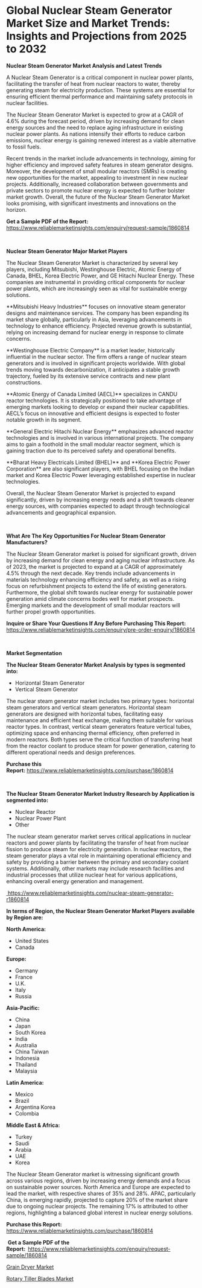 <p><h1>Global Nuclear Steam Generator Market Size and Market Trends: Insights and Projections from 2025 to 2032</h1></p><p><strong>Nuclear Steam Generator Market Analysis and Latest Trends</strong></p>
<p><p>A Nuclear Steam Generator is a critical component in nuclear power plants, facilitating the transfer of heat from nuclear reactors to water, thereby generating steam for electricity production. These systems are essential for ensuring efficient thermal performance and maintaining safety protocols in nuclear facilities.</p><p>The Nuclear Steam Generator Market is expected to grow at a CAGR of 4.6% during the forecast period, driven by increasing demand for clean energy sources and the need to replace aging infrastructure in existing nuclear power plants. As nations intensify their efforts to reduce carbon emissions, nuclear energy is gaining renewed interest as a viable alternative to fossil fuels. </p><p>Recent trends in the market include advancements in technology, aiming for higher efficiency and improved safety features in steam generator designs. Moreover, the development of small modular reactors (SMRs) is creating new opportunities for the market, appealing to investment in new nuclear projects. Additionally, increased collaboration between governments and private sectors to promote nuclear energy is expected to further bolster market growth. Overall, the future of the Nuclear Steam Generator Market looks promising, with significant investments and innovations on the horizon.</p></p>
<p><strong>Get a Sample PDF of the Report:&nbsp;</strong> <a href="https://www.reliablemarketinsights.com/enquiry/request-sample/1860814?utm_campaign=2183&utm_medium=2&utm_source=Github&utm_content=ia&utm_term=11042025&utm_id=nuclear-steam-generator">https://www.reliablemarketinsights.com/enquiry/request-sample/1860814</a></p>
<p>&nbsp;</p>
<p><strong>Nuclear Steam Generator Major Market Players</strong></p>
<p><p>The Nuclear Steam Generator Market is characterized by several key players, including Mitsubishi, Westinghouse Electric, Atomic Energy of Canada, BHEL, Korea Electric Power, and GE Hitachi Nuclear Energy. These companies are instrumental in providing critical components for nuclear power plants, which are increasingly seen as vital for sustainable energy solutions.</p><p>**Mitsubishi Heavy Industries** focuses on innovative steam generator designs and maintenance services. The company has been expanding its market share globally, particularly in Asia, leveraging advancements in technology to enhance efficiency. Projected revenue growth is substantial, relying on increasing demand for nuclear energy in response to climate concerns.</p><p>**Westinghouse Electric Company** is a market leader, historically influential in the nuclear sector. The firm offers a range of nuclear steam generators and is involved in significant projects worldwide. With global trends moving towards decarbonization, it anticipates a stable growth trajectory, fueled by its extensive service contracts and new plant constructions.</p><p>**Atomic Energy of Canada Limited (AECL)** specializes in CANDU reactor technologies. It is strategically positioned to take advantage of emerging markets looking to develop or expand their nuclear capabilities. AECL’s focus on innovative and efficient designs is expected to foster notable growth in its segment.</p><p>**General Electric Hitachi Nuclear Energy** emphasizes advanced reactor technologies and is involved in various international projects. The company aims to gain a foothold in the small modular reactor segment, which is gaining traction due to its perceived safety and operational benefits.</p><p>**Bharat Heavy Electricals Limited (BHEL)** and **Korea Electric Power Corporation** are also significant players, with BHEL focusing on the Indian market and Korea Electric Power leveraging established expertise in nuclear technologies.</p><p>Overall, the Nuclear Steam Generator Market is projected to expand significantly, driven by increasing energy needs and a shift towards cleaner energy sources, with companies expected to adapt through technological advancements and geographical expansion.</p></p>
<p>&nbsp;</p>
<p><strong>What Are The Key Opportunities For Nuclear Steam Generator Manufacturers?</strong></p>
<p><p>The Nuclear Steam Generator market is poised for significant growth, driven by increasing demand for clean energy and aging nuclear infrastructure. As of 2023, the market is projected to expand at a CAGR of approximately 4.5% through the next decade. Key trends include advancements in materials technology enhancing efficiency and safety, as well as a rising focus on refurbishment projects to extend the life of existing generators. Furthermore, the global shift towards nuclear energy for sustainable power generation amid climate concerns bodes well for market prospects. Emerging markets and the development of small modular reactors will further propel growth opportunities.</p></p>
<p><strong>Inquire or Share Your Questions If Any Before Purchasing This Report:</strong> <a href="https://www.reliablemarketinsights.com/enquiry/pre-order-enquiry/1860814?utm_campaign=2183&utm_medium=2&utm_source=Github&utm_content=ia&utm_term=11042025&utm_id=nuclear-steam-generator">https://www.reliablemarketinsights.com/enquiry/pre-order-enquiry/1860814</a></p>
<p>&nbsp;</p>
<p><strong>Market Segmentation</strong></p>
<p><strong>The Nuclear Steam Generator Market Analysis by types is segmented into:</strong></p>
<p><ul><li>Horizontal Steam Generator</li><li>Vertical Steam Generator</li></ul></p>
<p><p>The nuclear steam generator market includes two primary types: horizontal steam generators and vertical steam generators. Horizontal steam generators are designed with horizontal tubes, facilitating easy maintenance and efficient heat exchange, making them suitable for various reactor types. In contrast, vertical steam generators feature vertical tubes, optimizing space and enhancing thermal efficiency, often preferred in modern reactors. Both types serve the critical function of transferring heat from the reactor coolant to produce steam for power generation, catering to different operational needs and design preferences.</p></p>
<p><strong>Purchase this Report:&nbsp;</strong><a href="https://www.reliablemarketinsights.com/purchase/1860814?utm_campaign=2183&utm_medium=2&utm_source=Github&utm_content=ia&utm_term=11042025&utm_id=nuclear-steam-generator">https://www.reliablemarketinsights.com/purchase/1860814</a></p>
<p>&nbsp;</p>
<p><strong>The Nuclear Steam Generator Market Industry Research by Application is segmented into:</strong></p>
<p><ul><li>Nuclear Reactor</li><li>Nuclear Power Plant</li><li>Other</li></ul></p>
<p><p>The nuclear steam generator market serves critical applications in nuclear reactors and power plants by facilitating the transfer of heat from nuclear fission to produce steam for electricity generation. In nuclear reactors, the steam generator plays a vital role in maintaining operational efficiency and safety by providing a barrier between the primary and secondary coolant systems. Additionally, other markets may include research facilities and industrial processes that utilize nuclear heat for various applications, enhancing overall energy generation and management.</p></p>
<p><a href="https://www.reliablemarketinsights.com/nuclear-steam-generator-r1860814?utm_campaign=2183&utm_medium=2&utm_source=Github&utm_content=ia&utm_term=11042025&utm_id=nuclear-steam-generator">&nbsp;https://www.reliablemarketinsights.com/nuclear-steam-generator-r1860814</a></p>
<p><strong>In terms of Region, the Nuclear Steam Generator Market Players available by Region are:</strong></p>
<p>
    <p> <strong> North America: </strong>
        <ul>
            <li>United States</li>
            <li>Canada</li>
        </ul>
        </p> 
    <p> <strong> Europe: </strong>
        <ul>
            <li>Germany</li>
            <li>France</li>
            <li>U.K.</li>
            <li>Italy</li>
            <li>Russia</li>
        </ul>
        </p> 
    <p> <strong> Asia-Pacific: </strong>
        <ul>
            <li>China</li>
            <li>Japan</li>
            <li>South Korea</li>
            <li>India</li>
            <li>Australia</li>
            <li>China Taiwan</li>
            <li>Indonesia</li>
            <li>Thailand</li>
            <li>Malaysia</li>
        </ul>
        </p> 
    <p> <strong> Latin America: </strong>
        <ul>
            <li>Mexico</li>
            <li>Brazil</li>
            <li>Argentina Korea</li>
            <li>Colombia</li>
        </ul>
        </p> 
    <p> <strong> Middle East & Africa: </strong>
        <ul>
            <li>Turkey</li>
            <li>Saudi</li>
            <li>Arabia</li>
            <li>UAE</li>
            <li>Korea</li>
        </ul>
    </p>
    </p>
<p><p>The Nuclear Steam Generator market is witnessing significant growth across various regions, driven by increasing energy demands and a focus on sustainable power sources. North America and Europe are expected to lead the market, with respective shares of 35% and 28%. APAC, particularly China, is emerging rapidly, projected to capture 20% of the market share due to ongoing nuclear projects. The remaining 17% is attributed to other regions, highlighting a balanced global interest in nuclear energy solutions.</p></p>
<p><strong>Purchase this Report: </strong><a href="https://www.reliablemarketinsights.com/purchase/1860814?utm_campaign=2183&utm_medium=2&utm_source=Github&utm_content=ia&utm_term=11042025&utm_id=nuclear-steam-generator">https://www.reliablemarketinsights.com/purchase/1860814</a></p>
<p>&nbsp;<strong>Get a Sample PDF of the Report:&nbsp;&nbsp;</strong><a href="https://www.reliablemarketinsights.com/enquiry/request-sample/1860814?utm_campaign=2183&utm_medium=2&utm_source=Github&utm_content=ia&utm_term=11042025&utm_id=nuclear-steam-generator">https://www.reliablemarketinsights.com/enquiry/request-sample/1860814</a></p>
<p><strong></strong></p>
<p><p><a href="https://github.com/neiridionna/Market-Research-Report-List-1/blob/main/grain-dryer-market.md?utm_campaign=2183&utm_medium=2&utm_source=Github&utm_content=ia&utm_term=11042025&utm_id=nuclear-steam-generator">Grain Dryer Market</a></p><p><a href="https://github.com/ximensbisade/Market-Research-Report-List-1/blob/main/rotary-tiller-blades-market.md?utm_campaign=2183&utm_medium=2&utm_source=Github&utm_content=ia&utm_term=11042025&utm_id=nuclear-steam-generator">Rotary Tiller Blades Market</a></p></p>